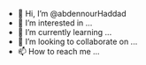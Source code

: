 - 👋 Hi, I’m @abdennourHaddad
- 👀 I’m interested in ...
- 🌱 I’m currently learning ...
- 💞️ I’m looking to collaborate on ...
- 📫 How to reach me ...

<!---
abdennourHaddad/abdennourHaddad is a ✨ special ✨ repository because its `README.md` (this file) appears on your GitHub profile.
You can click the Preview link to take a look at your changes.
--->
